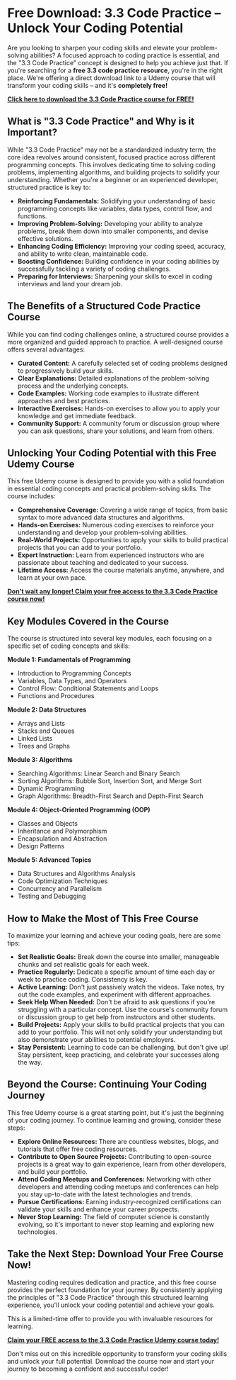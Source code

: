 # Free Download: 3.3 Code Practice – Unlock Your Coding Potential

Are you looking to sharpen your coding skills and elevate your problem-solving abilities? A focused approach to coding practice is essential, and the "3.3 Code Practice" concept is designed to help you achieve just that. If you're searching for a **free 3.3 code practice resource**, you're in the right place. We're offering a direct download link to a Udemy course that will transform your coding skills – and it's **completely free!**

[**Click here to download the 3.3 Code Practice course for FREE!**](https://udemywork.com/3-3-code-practice)

## What is "3.3 Code Practice" and Why is it Important?

While "3.3 Code Practice" may not be a standardized industry term, the core idea revolves around consistent, focused practice across different programming concepts. This involves dedicating time to solving coding problems, implementing algorithms, and building projects to solidify your understanding. Whether you're a beginner or an experienced developer, structured practice is key to:

*   **Reinforcing Fundamentals:** Solidifying your understanding of basic programming concepts like variables, data types, control flow, and functions.
*   **Improving Problem-Solving:** Developing your ability to analyze problems, break them down into smaller components, and devise effective solutions.
*   **Enhancing Coding Efficiency:** Improving your coding speed, accuracy, and ability to write clean, maintainable code.
*   **Boosting Confidence:** Building confidence in your coding abilities by successfully tackling a variety of coding challenges.
*   **Preparing for Interviews:** Sharpening your skills to excel in coding interviews and land your dream job.

## The Benefits of a Structured Code Practice Course

While you can find coding challenges online, a structured course provides a more organized and guided approach to practice. A well-designed course offers several advantages:

*   **Curated Content:** A carefully selected set of coding problems designed to progressively build your skills.
*   **Clear Explanations:** Detailed explanations of the problem-solving process and the underlying concepts.
*   **Code Examples:** Working code examples to illustrate different approaches and best practices.
*   **Interactive Exercises:** Hands-on exercises to allow you to apply your knowledge and get immediate feedback.
*   **Community Support:** A community forum or discussion group where you can ask questions, share your solutions, and learn from others.

## Unlocking Your Coding Potential with this Free Udemy Course

This free Udemy course is designed to provide you with a solid foundation in essential coding concepts and practical problem-solving skills. The course includes:

*   **Comprehensive Coverage:** Covering a wide range of topics, from basic syntax to more advanced data structures and algorithms.
*   **Hands-on Exercises:** Numerous coding exercises to reinforce your understanding and develop your problem-solving abilities.
*   **Real-World Projects:** Opportunities to apply your skills to build practical projects that you can add to your portfolio.
*   **Expert Instruction:** Learn from experienced instructors who are passionate about teaching and dedicated to your success.
*   **Lifetime Access:** Access the course materials anytime, anywhere, and learn at your own pace.

[**Don't wait any longer! Claim your free access to the 3.3 Code Practice course now!**](https://udemywork.com/3-3-code-practice)

## Key Modules Covered in the Course

The course is structured into several key modules, each focusing on a specific set of coding concepts and skills:

**Module 1: Fundamentals of Programming**

*   Introduction to Programming Concepts
*   Variables, Data Types, and Operators
*   Control Flow: Conditional Statements and Loops
*   Functions and Procedures

**Module 2: Data Structures**

*   Arrays and Lists
*   Stacks and Queues
*   Linked Lists
*   Trees and Graphs

**Module 3: Algorithms**

*   Searching Algorithms: Linear Search and Binary Search
*   Sorting Algorithms: Bubble Sort, Insertion Sort, and Merge Sort
*   Dynamic Programming
*   Graph Algorithms: Breadth-First Search and Depth-First Search

**Module 4: Object-Oriented Programming (OOP)**

*   Classes and Objects
*   Inheritance and Polymorphism
*   Encapsulation and Abstraction
*   Design Patterns

**Module 5: Advanced Topics**

*   Data Structures and Algorithms Analysis
*   Code Optimization Techniques
*   Concurrency and Parallelism
*   Testing and Debugging

## How to Make the Most of This Free Course

To maximize your learning and achieve your coding goals, here are some tips:

*   **Set Realistic Goals:** Break down the course into smaller, manageable chunks and set realistic goals for each week.
*   **Practice Regularly:** Dedicate a specific amount of time each day or week to practice coding. Consistency is key.
*   **Active Learning:** Don't just passively watch the videos. Take notes, try out the code examples, and experiment with different approaches.
*   **Seek Help When Needed:** Don't be afraid to ask questions if you're struggling with a particular concept. Use the course's community forum or discussion group to get help from instructors and other students.
*   **Build Projects:** Apply your skills to build practical projects that you can add to your portfolio. This will not only solidify your understanding but also demonstrate your abilities to potential employers.
*   **Stay Persistent:** Learning to code can be challenging, but don't give up! Stay persistent, keep practicing, and celebrate your successes along the way.

## Beyond the Course: Continuing Your Coding Journey

This free Udemy course is a great starting point, but it's just the beginning of your coding journey. To continue learning and growing, consider these steps:

*   **Explore Online Resources:** There are countless websites, blogs, and tutorials that offer free coding resources.
*   **Contribute to Open Source Projects:** Contributing to open-source projects is a great way to gain experience, learn from other developers, and build your portfolio.
*   **Attend Coding Meetups and Conferences:** Networking with other developers and attending coding meetups and conferences can help you stay up-to-date with the latest technologies and trends.
*   **Pursue Certifications:** Earning industry-recognized certifications can validate your skills and enhance your career prospects.
*   **Never Stop Learning:** The field of computer science is constantly evolving, so it's important to never stop learning and exploring new technologies.

## Take the Next Step: Download Your Free Course Now!

Mastering coding requires dedication and practice, and this free course provides the perfect foundation for your journey. By consistently applying the principles of "3.3 Code Practice" through this structured learning experience, you'll unlock your coding potential and achieve your goals.

This is a limited-time offer to provide you with invaluable resources for learning.

[**Claim your FREE access to the 3.3 Code Practice Udemy course today!**](https://udemywork.com/3-3-code-practice)

Don't miss out on this incredible opportunity to transform your coding skills and unlock your full potential. Download the course now and start your journey to becoming a confident and successful coder!

